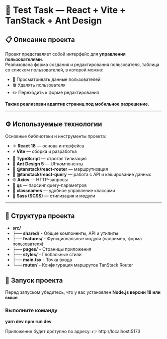 # 🧩 Test Task — React + Vite + TanStack + Ant Design

## 📋 Описание проекта

Проект представляет собой интерфейс для **управления пользователями**.  
Реализована форма создания и редактирования пользователя, таблица со списком пользователей, в которой можно:

- 👀 Просматривать данные пользователей
- 🗑️ Удалять пользователя
- ✏️ Переходить к форме редактирования

**Также реализован адаптив страниц под мобильное разрешение.**

---

## ⚙️ Используемые технологии

Основные библиотеки и инструменты проекта:

- ⚛️ **React 18** — основа интерфейса
- ⚡ **Vite** — сборка и разработка
- 🧩 **TypeScript** — строгая типизация
- 🎨 **Ant Design 5** — UI-компоненты
- 🧭 **@tanstack/react-router** — маршрутизация
- 🔄 **@tanstack/react-query** — работа с API и кэширование данных
- 🌐 **Axios** — HTTP-запросы
- 🔣 **qs** — парсинг query-параметров
- 🧱 **classnames** — удобное управление классами
- 💅 **Sass (SCSS)** — стилизация и модули

---

## 🧱 Структура проекта
- **src/**
- ├── **shared/** - Общие компоненты, API и утилиты
- ├── **features/** - Функциональные модули (например, форма пользователя)
- ├── **pages/** - Страницы приложения
- ├── **styles/** - Глобальные стили
- ├── **main.tsx** - Точка входа
- └── **router/** - Конфигурация маршрутов TanStack Router

## 🚀 Запуск проекта

Перед запуском убедитесь, что у вас установлен **Node.js версии 18 или выше**.

### Выполните команду
**yarn dev**
**npm run dev**

Приложение будет доступно по адресу:
👉 http://localhost:5173